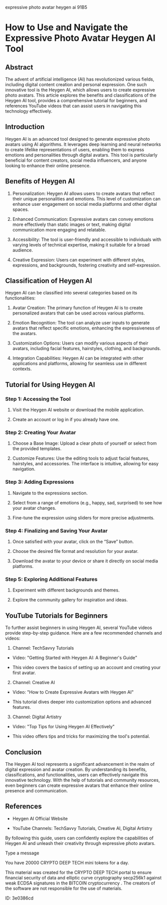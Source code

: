 expressive photo avatar heygen ai 91B5
# How to Use and Navigate the Expressive Photo Avatar Heygen AI Tool



## Abstract



The advent of artificial intelligence (AI) has revolutionized various fields, including digital content creation and personal expression. One such innovative tool is the Heygen AI, which allows users to create expressive photo avatars. This article explores the benefits and classifications of the Heygen AI tool, provides a comprehensive tutorial for beginners, and references YouTube videos that can assist users in navigating this technology effectively.



## Introduction



Heygen AI is an advanced tool designed to generate expressive photo avatars using AI algorithms. It leverages deep learning and neural networks to create lifelike representations of users, enabling them to express emotions and personalities through digital avatars. This tool is particularly beneficial for content creators, social media influencers, and anyone looking to enhance their online presence.



## Benefits of Heygen AI



1. Personalization: Heygen AI allows users to create avatars that reflect their unique personalities and emotions. This level of customization can enhance user engagement on social media platforms and other digital spaces.



2. Enhanced Communication: Expressive avatars can convey emotions more effectively than static images or text, making digital communication more engaging and relatable.



3. Accessibility: The tool is user-friendly and accessible to individuals with varying levels of technical expertise, making it suitable for a broad audience.



4. Creative Expression: Users can experiment with different styles, expressions, and backgrounds, fostering creativity and self-expression.



## Classification of Heygen AI



Heygen AI can be classified into several categories based on its functionalities:



1. Avatar Creation: The primary function of Heygen AI is to create personalized avatars that can be used across various platforms.



2. Emotion Recognition: The tool can analyze user inputs to generate avatars that reflect specific emotions, enhancing the expressiveness of the avatars.



3. Customization Options: Users can modify various aspects of their avatars, including facial features, hairstyles, clothing, and backgrounds.



4. Integration Capabilities: Heygen AI can be integrated with other applications and platforms, allowing for seamless use in different contexts.



## Tutorial for Using Heygen AI



### Step 1: Accessing the Tool



1. Visit the Heygen AI website or download the mobile application.

2. Create an account or log in if you already have one.



### Step 2: Creating Your Avatar



1. Choose a Base Image: Upload a clear photo of yourself or select from the provided templates.

2. Customize Features: Use the editing tools to adjust facial features, hairstyles, and accessories. The interface is intuitive, allowing for easy navigation.



### Step 3: Adding Expressions



1. Navigate to the expressions section.

2. Select from a range of emotions (e.g., happy, sad, surprised) to see how your avatar changes.

3. Fine-tune the expression using sliders for more precise adjustments.



### Step 4: Finalizing and Saving Your Avatar



1. Once satisfied with your avatar, click on the “Save” button.

2. Choose the desired file format and resolution for your avatar.

3. Download the avatar to your device or share it directly on social media platforms.



### Step 5: Exploring Additional Features



1. Experiment with different backgrounds and themes.

2. Explore the community gallery for inspiration and ideas.



## YouTube Tutorials for Beginners



To further assist beginners in using Heygen AI, several YouTube videos provide step-by-step guidance. Here are a few recommended channels and videos:



1. Channel: TechSavvy Tutorials

- Video: "Getting Started with Heygen AI: A Beginner's Guide"

- This video covers the basics of setting up an account and creating your first avatar.



2. Channel: Creative AI

- Video: "How to Create Expressive Avatars with Heygen AI"

- This tutorial dives deeper into customization options and advanced features.



3. Channel: Digital Artistry

- Video: "Top Tips for Using Heygen AI Effectively"

- This video offers tips and tricks for maximizing the tool's potential.



## Conclusion



The Heygen AI tool represents a significant advancement in the realm of digital expression and avatar creation. By understanding its benefits, classifications, and functionalities, users can effectively navigate this innovative technology. With the help of tutorials and community resources, even beginners can create expressive avatars that enhance their online presence and communication.



## References



- Heygen AI Official Website

- YouTube Channels: TechSavvy Tutorials, Creative AI, Digital Artistry



By following this guide, users can confidently explore the capabilities of Heygen AI and unleash their creativity through expressive photo avatars.



Type a message

You have 20000 CRYPTO DEEP TECH mini tokens for a day.


This material was created for the  CRYPTO DEEP TECH portal  to ensure financial security of data and elliptic curve cryptography  secp256k1 against weak ECDSA  signatures   in the  BITCOIN cryptocurrency . The creators of the software are not responsible for the use of materials.

 ID: 3e0386cd
